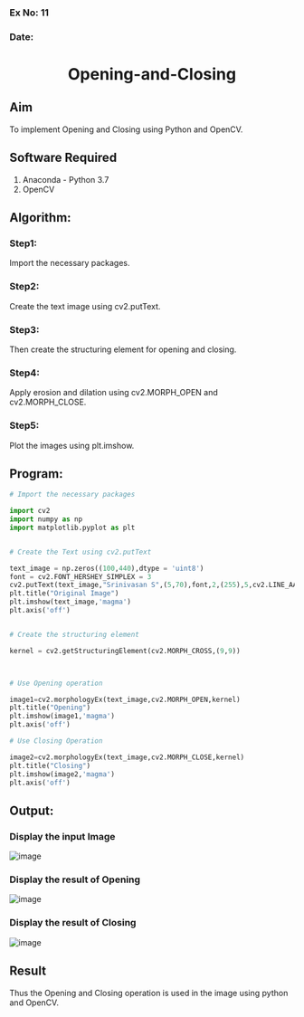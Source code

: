 ### Ex No: 11
### Date:

#  <p align="center"> Opening-and-Closing </p>

## Aim
To implement Opening and Closing using Python and OpenCV.

## Software Required
1. Anaconda - Python 3.7
2. OpenCV

## Algorithm:
### Step1:
Import the necessary packages.
<br>

### Step2:
Create the text image using cv2.putText.
<br>

### Step3:
Then create the structuring element for opening and closing.
<br>

### Step4:
Apply erosion and dilation using cv2.MORPH_OPEN and cv2.MORPH_CLOSE.
<br>

### Step5:
Plot the images using plt.imshow.
<br>

 
## Program:

``` Python
# Import the necessary packages

import cv2
import numpy as np
import matplotlib.pyplot as plt


# Create the Text using cv2.putText

text_image = np.zeros((100,440),dtype = 'uint8')
font = cv2.FONT_HERSHEY_SIMPLEX = 3
cv2.putText(text_image,"Srinivasan S",(5,70),font,2,(255),5,cv2.LINE_AA)
plt.title("Original Image")
plt.imshow(text_image,'magma')
plt.axis('off')


# Create the structuring element

kernel = cv2.getStructuringElement(cv2.MORPH_CROSS,(9,9))



# Use Opening operation

image1=cv2.morphologyEx(text_image,cv2.MORPH_OPEN,kernel)
plt.title("Opening")
plt.imshow(image1,'magma')
plt.axis('off')

# Use Closing Operation

image2=cv2.morphologyEx(text_image,cv2.MORPH_CLOSE,kernel)
plt.title("Closing")
plt.imshow(image2,'magma')
plt.axis('off')

```
## Output:

### Display the input Image
![image](https://user-images.githubusercontent.com/103049243/171182011-afcc1b88-c633-4985-aae9-387e359b4213.png)

### Display the result of Opening
![image](https://user-images.githubusercontent.com/103049243/171181923-ba22b580-927a-4809-b0be-fb4d54a9a785.png)

### Display the result of Closing
![image](https://user-images.githubusercontent.com/103049243/171181825-5b29e158-fcaa-4d8f-8ee2-4dac7de605e6.png)

## Result
Thus the Opening and Closing operation is used in the image using python and OpenCV.
